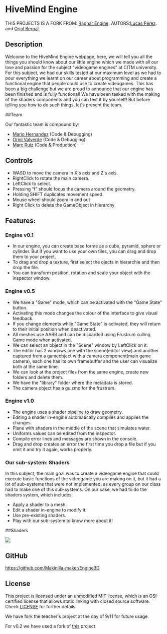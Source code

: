 # HiveMind Engine

THIS PROJECTS IS A FORK FROM: [Ragnar Engine](https://github.com/UriKurae/Ragnar-Engine).
AUTORS:[Lucas Pérez](https://github.com/LucasPG14). and [Oriol Bernal](https://github.com/UriKurae).



## Description

Welcome to the HiveMind Engine webpage, here, we will tell you all the things you should know about our little engine which we made with all our love and passion for the subject "videogame engines" at CITM university. For this subject, we had our skills tested at our maximum level as we had to pour everything we learnt on our career about programming and create a functional engine that people could use to create videogames. This has been a big challenge but we are proud to announce that our engine has been finished and is fully functional! We have been tasked with the making of the shaders components and you can test it by yourself! But before telling you how to do such things, let's present the team.

##Team

Our fantastic team is compound by:

- [Mario Hernandez](https://github.com/MHF13) (Code & Debugging)
- [Oriol Valverde](https://github.com/Makinilla-maker) (Code & Debugging)
- [Marc Ruiz](https://github.com/Ruizo) (Code & Production)

## Controls
- WASD to move the camera in X's axis and Z's axis.
- RightClick to rotate the main camera.
- LeftClick to select.
- Pressing “f” should focus the camera around the geometry.
- Holding SHIFT duplicates movement speed.
- Mouse wheel should zoom in and out
- Right Click to delete the GameObject in hierarchy

## Features:

### Engine v0.1
- In our engine, you can create base forme as a cube, pyramid, sphere or cylinder. But if you want to use your own files, you can drag and drop them to your project.
- To drag and drop a texture, first select the ojects in hierarchie and then drop the file.
- You can transform position, rotation and scale your object with the inspector window.

### Engine v0.5
- We have a "Game" mode, which can be activated with the "Game State" button.
- Activating this mode changes the colour of the interface to give visual feedback.
- If you change elements while "Game State" is activated, they will return to their initial position when deactivated.
- All meshes use AABB and can be discarded using Frustrum culling Game mode when activated.
- We can select an object in the "Scene" window by LeftClick on it.
- The editor has 2 windows one with the scene(editor view) and another captured from a
gameobject with a camera component(main game camera), each one has its own
framebuffer and the user can visualize both at the same time.
- We can look at the project files from the same engine, create new folders and delete them.
- We have the "library" folder where the metadata is stored.
- The camera object has a guizmo for the frustrum.

### Engine v1.0
- The engine uses a shader pipeline to draw geometry.
- Editing a shader in-engine automatically compiles and applies the changes.
- Plane with shaders in the middle of the scene that simulates water.
- Uniforms values can be edited from the inspector.
- Compile error lines and messages are shown in the console.
- Drag and drop creates an error the first time you drop a file but if you omit it and try it again, works properly.

### Our sub-system: Shaders
In this subject, the main goal was to create a videogame engine that could execute basic functions of the videogame you are making on it, but it had a lot of sub-systems that were not implemented, as every group on our class had to make one of this sub-systems. On our case, we had to do the shaders system, which includes:

- Apply a shader to a mesh.
- Edit a shader in-engine to modify it.
- Use pre-existing shaders.
- Play with our sub-system to know more about it!

##Shaders

<img src="Web/gif1.gif">


## GitHub
https://github.com/Makinilla-maker/Engine3D

## License

This project is licensed under an unmodified MIT license, which is an OSI-certified license that allows static linking with closed source software. Check [LICENSE](LICENSE) for further details.

We have fork the teacher's project at the day of 9/11 for future usage.

For v0.2 we have used a fork of [this](https://github.com/solidajenjo/Engine3D) project
